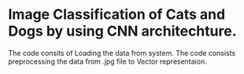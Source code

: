 # Image Classification of Cats and Dogs by using CNN architechture.
The code consits of Loading the data from system.
The code consists preprocessing the data from .jpg file to Vector representaion.
